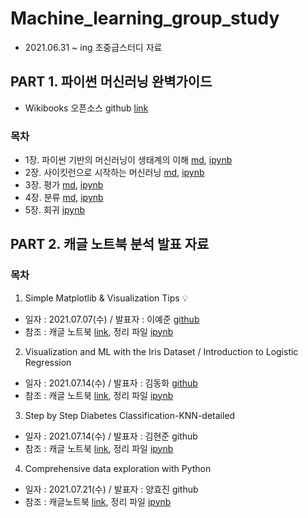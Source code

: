 # Machine_learning_group_study

- 2021.06.31 ~ ing 초중급스터디 자료

## PART 1. 파이썬 머신러닝 완벽가이드
- Wikibooks 오픈소스 github [link](https://github.com/wikibook/ml-definitive-guide)

### 목차
- 1장. 파이썬 기반의 머신러닝이 생태계의 이해 [md](), [ipynb]()
- 2장. 사이킷런으로 시작하는 머신러닝 [md](), [ipynb]()
- 3장. 평가 [md](), [ipynb]()
- 4장. 분류 [md](), [ipynb]()
- 5장. 회귀 [ipynb]()

## PART 2. 캐글 노트북 분석 발표 자료

### 목차
1. Simple Matplotlib & Visualization Tips 💡
  - 일자 : 2021.07.07(수) / 발표자 : 이예준 [github](https://github.com/yejun-lee)
  - 참조 : 캐글 노트북 [link](https://www.kaggle.com/subinium/simple-matplotlib-visualization-tips), 정리 파일 [ipynb]()
2. Visualization and ML with the Iris Dataset / Introduction to Logistic Regression 
  - 일자 : 2021.07.14(수) / 발표자 : 김동화 [github](https://github.com/dddonghwa)
  - 참조 : 캐글 노트북 [link](https://www.kaggle.com/jchen2186/machine-learning-with-iris-dataset), 정리 파일 [ipynb]()
3. Step by Step Diabetes Classification-KNN-detailed
  - 일자 : 2021.07.14(수) / 발표자 : 김현준 github
  - 참조 : 캐글 노트북 [link](https://www.kaggle.com/shrutimechlearn/step-by-step-diabetes-classification-knn-detailed), 정리 파일 [ipynb](https://github.com/hyunjun33/Machine_learning_group_study/blob/main/Diabetes_dataset_KNN_classification_analysis.ipynb)
4.  Comprehensive data exploration with Python
  - 일자 : 2021.07.21(수) / 발표자 : 양효진 github
  - 참조 : 캐글노트북 [link](https://www.kaggle.com/pmarcelino/comprehensive-data-exploration-with-python), 정리 파일 [ipynb]()
